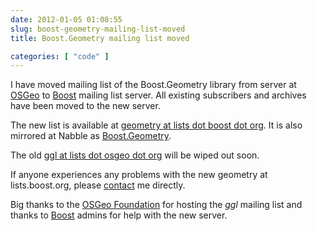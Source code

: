 ```yaml
---
date: 2012-01-05 01:08:55
slug: boost-geometry-mailing-list-moved
title: Boost.Geometry mailing list moved

categories: [ "code" ]
---
```


I have moved mailing list of the Boost.Geometry library from server at 
[OSGeo](http://lists.osgeo.org) to [Boost](http://lists.boost.org ) mailing list server. 
All existing subscribers and archives have been moved to the new server.

The new list is available at [geometry at lists dot boost dot org](http://lists.boost.org/mailman/listinfo.cgi/geometry). 
It is also mirrored at Nabble as [Boost.Geometry](http://boost-geometry.203548.n3.nabble.com/).

The old [ggl at lists dot osgeo dot org](http://lists.osgeo.org/mailman/listinfo/ggl) will be wiped out soon.

If anyone experiences any problems with the new geometry at lists.boost.org, please [contact](/contact) me directly.

Big thanks to the [OSGeo Foundation](http://osgeo.org) for hosting the _ggl_ mailing list and 
thanks to [Boost](http://www.boost.org) admins for help with the new server.
